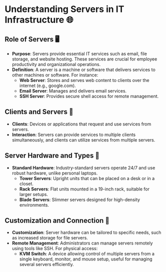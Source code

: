 # Understanding Servers in IT Infrastructure 🌐

## Role of Servers 🖥️
- **Purpose**: Servers provide essential IT services such as email, file storage, and website hosting. These services are crucial for employee productivity and organizational operations.
- **Definition**: A server is a machine or software that delivers services to other machines or software. For instance:
  - **Web Server**: Stores and serves web content to clients over the internet (e.g., google.com).
  - **Email Server**: Manages and delivers email services.
  - **SSH Server**: Provides secure shell access for remote management.

## Clients and Servers 🤝
- **Clients**: Devices or applications that request and use services from servers.
- **Interaction**: Servers can provide services to multiple clients simultaneously, and clients can utilize services from multiple servers.

## Server Hardware and Types 🏢
- **Standard Hardware**: Industry-standard servers operate 24/7 and use robust hardware, unlike personal laptops.
  - **Tower Servers**: Upright units that can be placed on a desk or in a closet.
  - **Rack Servers**: Flat units mounted in a 19-inch rack, suitable for larger setups.
  - **Blade Servers**: Slimmer servers designed for high-density environments.

## Customization and Connection 🔌
- **Customization**: Server hardware can be tailored to specific needs, such as increased storage for file servers.
- **Remote Management**: Administrators can manage servers remotely using tools like SSH. For physical access:
  - **KVM Switch**: A device allowing control of multiple servers from a single keyboard, monitor, and mouse setup, useful for managing several servers efficiently.
